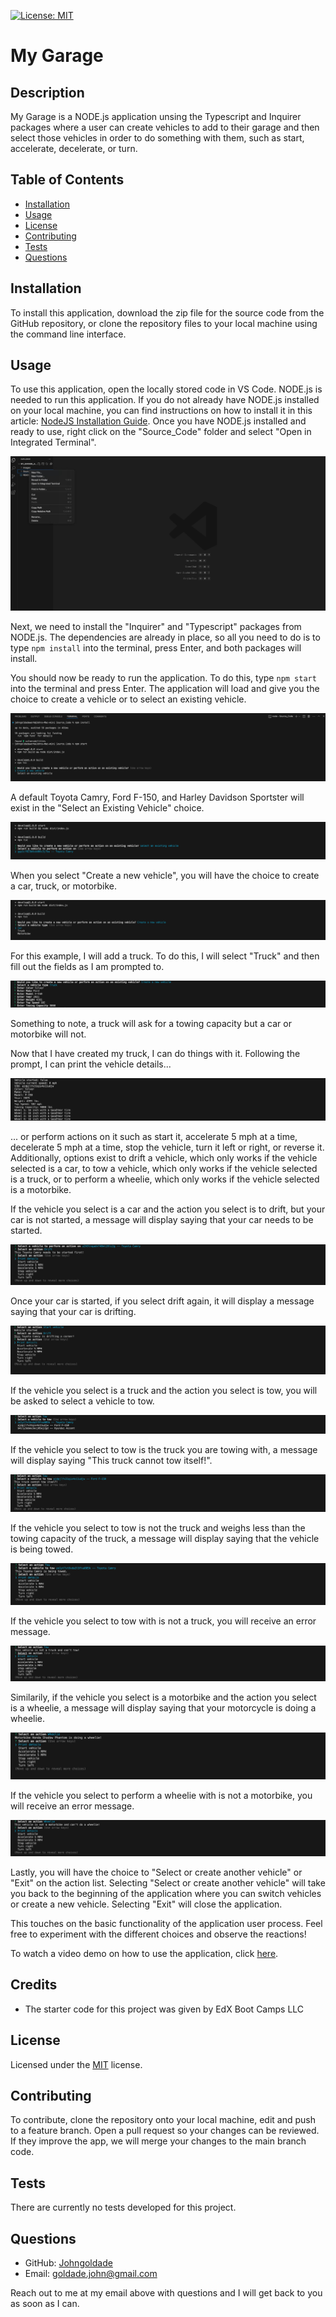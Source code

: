  
[![License: MIT](https://img.shields.io/badge/License-MIT-yellow.svg)](https://opensource.org/licenses/MIT)

# My Garage

## Description

My Garage is a NODE.js application unsing the Typescript and Inquirer packages where a user can create vehicles to add to their garage and then select those vehicles in order to do something with them, such as start, accelerate, decelerate, or turn.

## Table of Contents

- [Installation](#installation)
- [Usage](#usage)
- [License](#license)
- [Contributing](#contributing)
- [Tests](#tests)
- [Questions](#questions)

## Installation

To install this application, download the zip file for the source code from the GitHub repository, or clone the repository files to your local machine using the command line interface.

## Usage

To use this application, open the locally stored code in VS Code. NODE.js is needed to run this application. If you do not already have NODE.js installed on your local machine, you can find instructions on how to install it in this article: [NodeJS Installation Guide](https://coding-boot-camp.github.io/full-stack/nodejs/nodejs-installation-guide). Once you have NODE.js installed and ready to use, right click on the "Source_Code" folder and select "Open in Integrated Terminal".

![Opening intergrated terminal from the source_Code folder](./Images/Open_Integrated_Terminal.jpg)

Next, we need to install the "Inquirer" and "Typescript" packages from NODE.js. The dependencies are already in place, so all you need to do is to type ```npm install``` into the terminal, press Enter, and both packages will install.

You should now be ready to run the application. To do this, type ```npm start``` into the terminal and press Enter. The application will load and give you the choice to create a vehicle or to select an existing vehicle.

![Selecting whether to create a vehicle or select a vehicle](./Images/Vehicle_Prompt.png)

A default Toyota Camry, Ford F-150, and Harley Davidson Sportster will exist in the "Select an Existing Vehicle" choice.

![Default vehicle choice](./Images/Default_Vehicle.png)

When you select "Create a new vehicle", you will have the choice to create a car, truck, or motorbike.

![Choices of vehicle to create](./Images/Create_Vehicle_Choices.png)

For this example, I will add a truck. To do this, I will select "Truck" and then fill out the fields as I am prompted to.

![Adding features to my truck](./Images/Truck_Info.png)

Something to note, a truck will ask for a towing capacity but a car or motorbike will not. 

Now that I have created my truck, I can do things with it. Following the prompt, I can print the vehicle details...

![Adding features to my truck](./Images/Truck_Details.png)

... or perform actions on it such as start it, accelerate 5 mph at a time, decelerate 5 mph at a time, stop the vehicle, turn it left or right, or reverse it. Additionally, options exist to drift a vehicle, which only works if the vehicle selected is a car, to tow a vehicle, which only works if the vehicle selected is a truck, or to perform a wheelie, which only works if the vehicle selected is a motorbike. 

If the vehicle you select is a car and the action you select is to drift, but your car is not started, a message will display saying that your car needs to be started.

![Car cannot drift because it has not been started message](./Images/Needs_Started_to_Drift.png)

Once your car is started, if you select drift again, it will display a message saying that your car is drifting.

![Car is drifting message](./Images/Drifting.png)

If the vehicle you select is a truck and the action you select is tow, you will be asked to select a vehicle to tow. 

![Selecting vehicle to tow](./Images/Vehicle_to_Tow.png)

If the vehicle you select to tow is the truck you are towing with, a message will display saying "This truck cannot tow itself!".

![Truck cannot tow itself message](./Images/Tow_Itself.png)

If the vehicle you select to tow is not the truck and weighs less than the towing capacity of the truck, a message will display saying that the vehicle is being towed.

![Toyota Camry is being towed message](./Images/Towing_Car.png)

If the vehicle you select to tow with is not a truck, you will receive an error message.

![Not a truck and can't tow message](./Images/Can't_Tow.png)

Similarily, if the vehicle you select is a motorbike and the action you select is a wheelie, a message will display saying that your motorcycle is doing a wheelie.

![Performing a wheelie message](./Images/Wheelie.png)

If the vehicle you select to perform a wheelie with is not a motorbike, you will receive an error message.

![Not a motorbike and can't perform a wheelie message](./Images/Can't_Wheelie.png)

Lastly, you will have the choice to "Select or create another vehicle" or "Exit" on the action list. Selecting "Select or create another vehicle" will take you back to the beginning of the application where you can switch vehicles or create a new vehicle. Selecting "Exit" will close the application. 

This touches on the basic functionality of the application user process. Feel free to experiment with the different choices and observe the reactions!

To watch a video demo on how to use the application, click [here](https://drive.google.com/file/d/11rKoh1EpeDqkXcbIVYUdzx2r9dxlbusc/view?usp=drive_link).

## Credits

- The starter code for this project was given by EdX Boot Camps LLC
 
## License

Licensed under the [MIT](https://github.com/Johngoldade/My_Garage_Application/blob/main/LICENSE) license.

## Contributing

To contribute, clone the repository onto your local machine, edit and push to a feature branch. Open a pull request so your changes can be reviewed. If they improve the app, we will merge your changes to the main branch code. 

## Tests

There are currently no tests developed for this project.

## Questions

- GitHub: [Johngoldade](https://github.com/Johngoldade)
- Email: [goldade.john@gmail.com](mailto:goldade.john@gmail.com)

Reach out to me at my email above with questions and I will get back to you as soon as I can.
